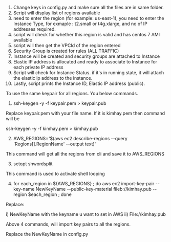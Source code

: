 1. Change keys in config.py and make sure all the files are in same folder. 
2. Script will display list of regions available
3. need to enter the region (for example: us-east-1), you need to enter the Instance Type, for exmaple : t2.small or t4g.xlarge, and no of IP addresses required. 
4. script will check for whether this region is valid and has centos 7 AMI available
5. script will then get the VPCId of the region entered 
6. Security Group is created for rules (ALL TRAFFIC)
7. Instance will be created and security groups are attached to Instance
8. Elastic IP address is allocated and ready to associate to Instance for each private IP address
9. Script will check for Instance Status. if it's in running state, it will attach the elastic ip address to the instance.
10. Lastly, script prints the Instance ID, Elastic IP address (public). 



To use the same keypair for all regions. You below commands. 

1. ssh-keygen -y -f keypair.pem > keypair.pub

Replace keypair.pem with your file name. If it is kimhay.pem then command will be 

ssh-keygen -y -f kimhay.pem > kimhay.pub


2. AWS_REGIONS='$(aws ec2 describe-regions --query 'Regions[].RegionName' --output text)'

This command will get all the regions from cli and save it to AWS_REGIONS

3. setopt shwordsplit

This command is used to activate shell looping 


4. for each_region in ${AWS_REGIONS} ; do aws ec2 import-key-pair --key-name NewKeyName --public-key-material fileb://kimhay.pub --region $each_region ; done



Replace: 

i) NewKeyName with the keyname u want to set in AWS 
ii) File://kimhay.pub 


Above 4 commands, will import key pairs to all the regions. 


Replace the NewKeyName in config.py

